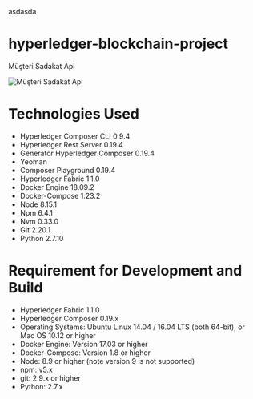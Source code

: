 asdasda
# hyperledger-blockchain-project
Müşteri Sadakat Api

![Müşteri Sadakat Api](https://www.altoros.com/blog/wp-content/uploads/2017/04/IBM-Blockchain-Hyperledger-Fabric-Composer-Open-Source-Toolset.png "Müşteri Sadakat Api")

# Technologies Used
- Hyperledger Composer CLI 0.9.4
- Hyperledger Rest Server 0.19.4
- Generator Hyperledger Composer 0.19.4
- Yeoman
- Composer Playground 0.19.4
- Hyperledger Fabric 1.1.0
- Docker Engine 18.09.2
- Docker-Compose 1.23.2
- Node 8.15.1
- Npm 6.4.1
- Nvm 0.33.0
- Git 2.20.1
- Python 2.7.10


# Requirement for Development and Build
- Hyperledger Fabric 1.1.0
- Hyperledger Composer 0.19.x
- Operating Systems: Ubuntu Linux 14.04 / 16.04 LTS (both 64-bit), or Mac OS 10.12 or higher
- Docker Engine: Version 17.03 or higher
- Docker-Compose: Version 1.8 or higher
- Node: 8.9 or higher (note version 9 is not supported)
- npm: v5.x
- git: 2.9.x or higher
- Python: 2.7.x

